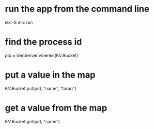 # run the app from the command line

iex -S mix run

# find the process id

pid = GenServer.whereis(KV.Bucket)

# put a value in the map

KV.Bucket.put(pid, "name", "toran")

# get a value from the map

KV.Bucket.get(pid, "name")
